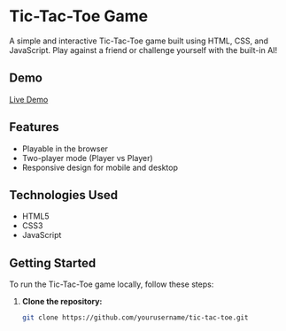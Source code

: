 # Tic-Tac-Toe Game

A simple and interactive Tic-Tac-Toe game built using HTML, CSS, and JavaScript. Play against a friend or challenge yourself with the built-in AI!

## Demo

[Live Demo](https://your-demo-link.com)

## Features

- Playable in the browser
- Two-player mode (Player vs Player)
- Responsive design for mobile and desktop

## Technologies Used

- HTML5
- CSS3
- JavaScript

## Getting Started

To run the Tic-Tac-Toe game locally, follow these steps:

1. **Clone the repository:**

   ```bash
   git clone https://github.com/yourusername/tic-tac-toe.git
   ```
